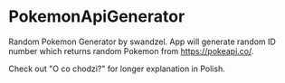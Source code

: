 # PokemonApiGenerator

Random Pokemon Generator by swandzel. 
App will generate random ID number which returns random Pokemon from https://pokeapi.co/.

Check out "O co chodzi?" for longer explanation in Polish.
